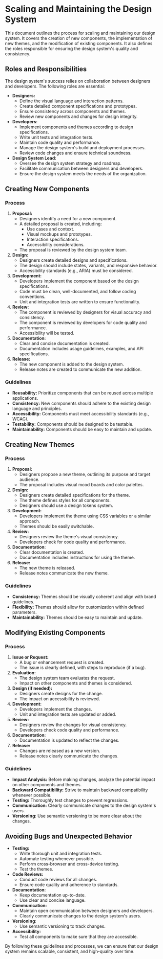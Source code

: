 # Scaling and Maintaining the Design System

This document outlines the process for scaling and maintaining our design system. It covers the creation of new components, the implementation of new themes, and the modification of existing components. It also defines the roles responsible for ensuring the design system's quality and consistency.

## Roles and Responsibilities

The design system's success relies on collaboration between designers and developers. The following roles are essential:

*   **Designers:**
    *   Define the visual language and interaction patterns.
    *   Create detailed component specifications and prototypes.
    *   Ensure consistency across components and themes.
    *   Review new components and changes for design integrity.
*   **Developers:**
    *   Implement components and themes according to design specifications.
    *   Write unit tests and integration tests.
    *   Maintain code quality and performance.
    *   Manage the design system's build and deployment processes.
    *   Review code changes and ensure technical soundness.
*   **Design System Lead:**
    *   Oversee the design system strategy and roadmap.
    *   Facilitate communication between designers and developers.
    *   Ensure the design system meets the needs of the organization.

## Creating New Components

### Process

1.  **Proposal:**
    *   Designers identify a need for a new component.
    *   A detailed proposal is created, including:
        *   Use cases and context.
        *   Visual mockups and prototypes.
        *   Interaction specifications.
        *   Accessibility considerations.
    *   The proposal is reviewed by the design system team.
2.  **Design:**
    *   Designers create detailed designs and specifications.
    *   The design should include states, variants, and responsive behavior.
    *   Accessibility standards (e.g., ARIA) must be considered.
3.  **Development:**
    *   Developers implement the component based on the design specifications.
    *   Code must be clean, well-documented, and follow coding conventions.
    *   Unit and integration tests are written to ensure functionality.
4.  **Review:**
    *   The component is reviewed by designers for visual accuracy and consistency.
    *   The component is reviewed by developers for code quality and performance.
    * Accessibility will be tested.
5.  **Documentation:**
    *   Clear and concise documentation is created.
    *   Documentation includes usage guidelines, examples, and API specifications.
6.  **Release:**
    *   The new component is added to the design system.
    *   Release notes are created to communicate the new addition.

### Guidelines

*   **Reusability:** Prioritize components that can be reused across multiple applications.
*   **Consistency:** New components should adhere to the existing design language and principles.
*   **Accessibility:** Components must meet accessibility standards (e.g., WCAG).
*   **Testability:** Components should be designed to be testable.
*   **Maintainability:** Components should be easy to maintain and update.

## Creating New Themes

### Process

1.  **Proposal:**
    *   Designers propose a new theme, outlining its purpose and target audience.
    *   The proposal includes visual mood boards and color palettes.
2.  **Design:**
    *   Designers create detailed specifications for the theme.
    *   The theme defines styles for all components.
    *   Designers should use a design tokens system.
3.  **Development:**
    *   Developers implement the theme using CSS variables or a similar approach.
    *   Themes should be easily switchable.
4.  **Review:**
    *   Designers review the theme's visual consistency.
    *   Developers check for code quality and performance.
5.  **Documentation:**
    *   Clear documentation is created.
    *   Documentation includes instructions for using the theme.
6.  **Release:**
    *   The new theme is released.
    *   Release notes communicate the new theme.

### Guidelines

*   **Consistency:** Themes should be visually coherent and align with brand guidelines.
*   **Flexibility:** Themes should allow for customization within defined parameters.
*   **Maintainability:** Themes should be easy to maintain and update.

## Modifying Existing Components

### Process

1.  **Issue or Request:**
    *   A bug or enhancement request is created.
    *   The issue is clearly defined, with steps to reproduce (if a bug).
2.  **Evaluation:**
    *   The design system team evaluates the request.
    *   Impact on other components and themes is considered.
3.  **Design (if needed):**
    *   Designers create designs for the change.
    *   The impact on accessibility is reviewed.
4.  **Development:**
    *   Developers implement the changes.
    *   Unit and integration tests are updated or added.
5.  **Review:**
    *   Designers review the changes for visual consistency.
    *   Developers check code quality and performance.
6.  **Documentation:**
    *   Documentation is updated to reflect the changes.
7.  **Release:**
    *   Changes are released as a new version.
    *   Release notes clearly communicate the changes.

### Guidelines

*   **Impact Analysis:** Before making changes, analyze the potential impact on other components and themes.
*   **Backward Compatibility:** Strive to maintain backward compatibility whenever possible.
*   **Testing:** Thoroughly test changes to prevent regressions.
*   **Communication:** Clearly communicate changes to the design system's users.
* **Versioning:** Use semantic versioning to be more clear about the changes.

## Avoiding Bugs and Unexpected Behavior

*   **Testing:**
    *   Write thorough unit and integration tests.
    *   Automate testing whenever possible.
    *   Perform cross-browser and cross-device testing.
    *   Test the themes.
*   **Code Reviews:**
    *   Conduct code reviews for all changes.
    *   Ensure code quality and adherence to standards.
*   **Documentation:**
    *   Keep documentation up-to-date.
    *   Use clear and concise language.
*   **Communication:**
    *   Maintain open communication between designers and developers.
    *   Clearly communicate changes to the design system's users.
*   **Versioning:**
    *   Use semantic versioning to track changes.
*   **Accessibility:**
    * Test all components to make sure that they are accessible.

By following these guidelines and processes, we can ensure that our design system remains scalable, consistent, and high-quality over time.